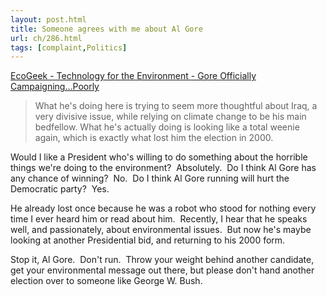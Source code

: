 ```yaml
---
layout: post.html
title: Someone agrees with me about Al Gore
url: ch/286.html
tags: [complaint,Politics]
---
```

[EcoGeek - Technology for the Environment - Gore Officially Campaigning...Poorly](http://www.ecogeek.org/content/view/381/)

> What he's doing here is trying to seem more thoughtful about Iraq, a very divisive issue, while relying on climate change to be his main bedfellow. What he's actually doing is looking like a total weenie again, which is exactly what lost him the election in 2000.

Would I like a President who's willing to do something about the horrible things we're doing to the environment?  Absolutely.  Do I think Al Gore has any chance of winning?  No.  Do I think Al Gore running will hurt the Democratic party?  Yes.

He already lost once because he was a robot who stood for nothing every time I ever heard him or read about him.  Recently, I hear that he speaks well, and passionately, about environmental issues.  But now he's maybe looking at another Presidential bid, and returning to his 2000 form.

Stop it, Al Gore.  Don't run.  Throw your weight behind another candidate, get your environmental message out there, but please don't hand another election over to someone like George W. Bush.

